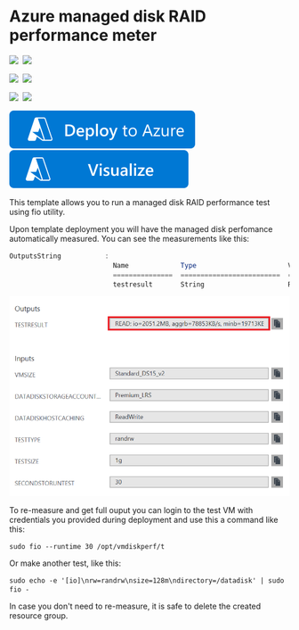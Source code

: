 # Azure managed disk RAID performance meter

<IMG SRC="https://azurequickstartsservice.blob.core.windows.net/badges/managed-disk-raid-performance-meter/PublicLastTestDate.svg" />&nbsp;
<IMG SRC="https://azurequickstartsservice.blob.core.windows.net/badges/managed-disk-raid-performance-meter/PublicDeployment.svg" />&nbsp;

<IMG SRC="https://azurequickstartsservice.blob.core.windows.net/badges/managed-disk-raid-performance-meter/FairfaxLastTestDate.svg" />&nbsp;
<IMG SRC="https://azurequickstartsservice.blob.core.windows.net/badges/managed-disk-raid-performance-meter/FairfaxDeployment.svg" />&nbsp;

<IMG SRC="https://azurequickstartsservice.blob.core.windows.net/badges/managed-disk-raid-performance-meter/BestPracticeResult.svg" />&nbsp;
<IMG SRC="https://azurequickstartsservice.blob.core.windows.net/badges/managed-disk-raid-performance-meter/CredScanResult.svg" />&nbsp;

<a href="https://portal.azure.com/#create/Microsoft.Template/uri/https%3A%2F%2Fraw.githubusercontent.com%2FAzure%2Fazure-quickstart-templates%2Fmaster%2Fmanaged-disk-raid-performance-meter%2Fazuredeploy.json" target="_blank">
    <img src="https://raw.githubusercontent.com/Azure/azure-quickstart-templates/master/1-CONTRIBUTION-GUIDE/images/deploytoazure.svg"/>
</a>
<a href="http://armviz.io/#/?load=https%3A%2F%2Fraw.githubusercontent.com%2FAzure%2Fazure-quickstart-templates%2Fmaster%2Fmanaged-disk-raid-performance-meter%2Fazuredeploy.json" target="_blank">
    <img src="https://raw.githubusercontent.com/Azure/azure-quickstart-templates/master/1-CONTRIBUTION-GUIDE/images/visualizebutton.svg"/>
</a>


This template allows you to run a managed disk RAID performance test using fio utility.

Upon template deployment you will have the managed disk perfomance automatically measured. You can see the measurements like this:

```powershell
OutputsString           : 
                          Name             Type                       Value     
                          ===============  =========================  ==========
                          testresult       String                     READ: io=2051.2MB, aggrb=78853KB/s, minb=19713KB/s, maxb=20024KB/s, mint=26222msec, maxt=26636msec; WRITE: io=2044.9MB, aggrb=78613KB/s, minb=19653KB/s, maxb=19963KB/s, mint=26222msec, maxt=26636msec;
```

![alt text](images/diskperformance.png "Disk performance measurement output")

To re-measure and get full ouput you can login to the test VM with credentials you provided during deployment and use this a command like this:

```shell
sudo fio --runtime 30 /opt/vmdiskperf/t
```

Or make another test, like this:

```shell
sudo echo -e '[io]\nrw=randrw\nsize=128m\ndirectory=/datadisk' | sudo fio -

```

In case you don't need to re-measure, it is safe to delete the created resource group.


